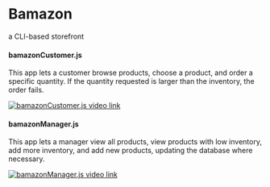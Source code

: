 # Bamazon
a CLI-based storefront

#### bamazonCustomer.js
This app lets a customer browse products, choose a product, and order a specific quantity. If the quantity requested is larger than the inventory, the order fails.

[![bamazonCustomer.js video link](https://img.youtube.com/vi/Rk9b2BDRNHM/0.jpg)](https://www.youtube.com/watch?v=Rk9b2BDRNHM)

#### bamazonManager.js
This app lets a manager view all products, view products with low inventory, add more inventory, and add new products, updating the database where necessary.

[![bamazonManager.js video link](https://img.youtube.com/vi/JIGs8ypIvLE/0.jpg)](https://www.youtube.com/watch?v=JIGs8ypIvLE)
